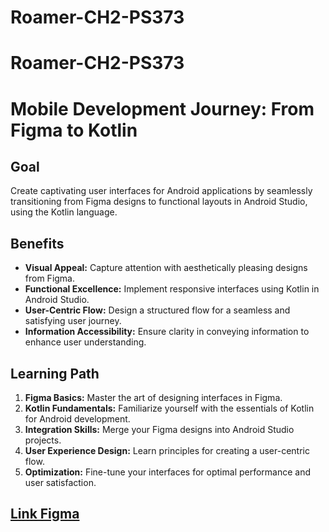 # Roamer-CH2-PS373
# Roamer-CH2-PS373
# Mobile Development Journey: From Figma to Kotlin

## Goal
Create captivating user interfaces for Android applications by seamlessly transitioning from Figma designs to functional layouts in Android Studio, using the Kotlin language.

## Benefits
- **Visual Appeal:** Capture attention with aesthetically pleasing designs from Figma.
- **Functional Excellence:** Implement responsive interfaces using Kotlin in Android Studio.
- **User-Centric Flow:** Design a structured flow for a seamless and satisfying user journey.
- **Information Accessibility:** Ensure clarity in conveying information to enhance user understanding.

## Learning Path
1. **Figma Basics:** Master the art of designing interfaces in Figma.
2. **Kotlin Fundamentals:** Familiarize yourself with the essentials of Kotlin for Android development.
3. **Integration Skills:** Merge your Figma designs into Android Studio projects.
4. **User Experience Design:** Learn principles for creating a user-centric flow.
5. **Optimization:** Fine-tune your interfaces for optimal performance and user satisfaction.

## [Link Figma](https://www.figma.com/file/Dc80B2Lyul1LIVtWBERlY2/Roamer-Design?type=design&node-id=0-1&mode=design&t=OMIpYFA9uTIpOd3z-0)